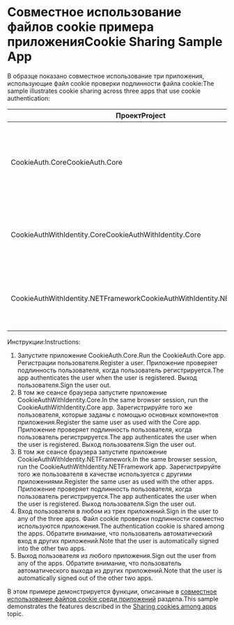 # <a name="cookie-sharing-sample-app"></a><span data-ttu-id="a9d4e-101">Совместное использование файлов cookie примера приложения</span><span class="sxs-lookup"><span data-stu-id="a9d4e-101">Cookie Sharing Sample App</span></span>

<span data-ttu-id="a9d4e-102">В образце показано совместное использование три приложения, использующие файл cookie проверки подлинности файла cookie:</span><span class="sxs-lookup"><span data-stu-id="a9d4e-102">The sample illustrates cookie sharing across three apps that use cookie authentication:</span></span>

| <span data-ttu-id="a9d4e-103">Проект</span><span class="sxs-lookup"><span data-stu-id="a9d4e-103">Project</span></span>                             | <span data-ttu-id="a9d4e-104">Описание:</span><span class="sxs-lookup"><span data-stu-id="a9d4e-104">Description</span></span> |
| ----------------------------------- | ----------- |
| <span data-ttu-id="a9d4e-105">CookieAuth.Core</span><span class="sxs-lookup"><span data-stu-id="a9d4e-105">CookieAuth.Core</span></span>                     | <span data-ttu-id="a9d4e-106">Приложения ASP.NET Core страниц Razor 2.0 без использования ASP.NET Core Identity</span><span class="sxs-lookup"><span data-stu-id="a9d4e-106">ASP.NET Core 2.0 Razor Pages app without using ASP.NET Core Identity</span></span> |
| <span data-ttu-id="a9d4e-107">CookieAuthWithIdentity.Core</span><span class="sxs-lookup"><span data-stu-id="a9d4e-107">CookieAuthWithIdentity.Core</span></span>         | <span data-ttu-id="a9d4e-108">Приложение MVC ASP.NET Core 2.0 с удостоверением ASP.NET Core</span><span class="sxs-lookup"><span data-stu-id="a9d4e-108">ASP.NET Core 2.0 MVC app with ASP.NET Core Identity</span></span> |
| <span data-ttu-id="a9d4e-109">CookieAuthWithIdentity.NETFramework</span><span class="sxs-lookup"><span data-stu-id="a9d4e-109">CookieAuthWithIdentity.NETFramework</span></span> | <span data-ttu-id="a9d4e-110">Приложение MVC ASP.NET Framework 4.6.1 с ASP.NET Identity</span><span class="sxs-lookup"><span data-stu-id="a9d4e-110">ASP.NET Framework 4.6.1 MVC app with ASP.NET Identity</span></span> |

<span data-ttu-id="a9d4e-111">Инструкции:</span><span class="sxs-lookup"><span data-stu-id="a9d4e-111">Instructions:</span></span>

1. <span data-ttu-id="a9d4e-112">Запустите приложение CookieAuth.Core.</span><span class="sxs-lookup"><span data-stu-id="a9d4e-112">Run the CookieAuth.Core app.</span></span> <span data-ttu-id="a9d4e-113">Регистрации пользователя.</span><span class="sxs-lookup"><span data-stu-id="a9d4e-113">Register a user.</span></span> <span data-ttu-id="a9d4e-114">Приложение проверяет подлинность пользователя, когда пользователь регистрируется.</span><span class="sxs-lookup"><span data-stu-id="a9d4e-114">The app authenticates the user when the user is registered.</span></span> <span data-ttu-id="a9d4e-115">Выход пользователя.</span><span class="sxs-lookup"><span data-stu-id="a9d4e-115">Sign the user out.</span></span>
1. <span data-ttu-id="a9d4e-116">В том же сеансе браузера запустите приложение CookieAuthWithIdentity.Core.</span><span class="sxs-lookup"><span data-stu-id="a9d4e-116">In the same browser session, run the CookieAuthWithIdentity.Core app.</span></span> <span data-ttu-id="a9d4e-117">Зарегистрируйте того же пользователя, которые заданы с помощью основных компонентов приложения.</span><span class="sxs-lookup"><span data-stu-id="a9d4e-117">Register the same user as used with the Core app.</span></span> <span data-ttu-id="a9d4e-118">Приложение проверяет подлинность пользователя, когда пользователь регистрируется.</span><span class="sxs-lookup"><span data-stu-id="a9d4e-118">The app authenticates the user when the user is registered.</span></span> <span data-ttu-id="a9d4e-119">Выход пользователя.</span><span class="sxs-lookup"><span data-stu-id="a9d4e-119">Sign the user out.</span></span>
1. <span data-ttu-id="a9d4e-120">В том же сеансе браузера запустите приложение CookieAuthWithIdentity.NETFramework.</span><span class="sxs-lookup"><span data-stu-id="a9d4e-120">In the same browser session, run the CookieAuthWithIdentity.NETFramework app.</span></span> <span data-ttu-id="a9d4e-121">Зарегистрируйте того же пользователя в качестве используется с другими приложениями.</span><span class="sxs-lookup"><span data-stu-id="a9d4e-121">Register the same user as used with the other apps.</span></span> <span data-ttu-id="a9d4e-122">Приложение проверяет подлинность пользователя, когда пользователь регистрируется.</span><span class="sxs-lookup"><span data-stu-id="a9d4e-122">The app authenticates the user when the user is registered.</span></span> <span data-ttu-id="a9d4e-123">Выход пользователя.</span><span class="sxs-lookup"><span data-stu-id="a9d4e-123">Sign the user out.</span></span>
1. <span data-ttu-id="a9d4e-124">Вход пользователя в любом из трех приложений.</span><span class="sxs-lookup"><span data-stu-id="a9d4e-124">Sign in the user to any of the three apps.</span></span> <span data-ttu-id="a9d4e-125">Файл cookie проверки подлинности совместно используются приложения.</span><span class="sxs-lookup"><span data-stu-id="a9d4e-125">The authentication cookie is shared among the apps.</span></span> <span data-ttu-id="a9d4e-126">Обратите внимание, что пользователь автоматический вход в других приложений.</span><span class="sxs-lookup"><span data-stu-id="a9d4e-126">Note that the user is automatically signed into the other two apps.</span></span>
1. <span data-ttu-id="a9d4e-127">Выход пользователя из любого приложения.</span><span class="sxs-lookup"><span data-stu-id="a9d4e-127">Sign out the user from any of the apps.</span></span> <span data-ttu-id="a9d4e-128">Обратите внимание, что пользователь автоматического выхода из других приложений.</span><span class="sxs-lookup"><span data-stu-id="a9d4e-128">Note that the user is automatically signed out of the other two apps.</span></span>

<span data-ttu-id="a9d4e-129">В этом примере демонстрируется функции, описанные в [совместное использование файлов cookie среди приложений](https://docs.microsoft.com/aspnet/core/security/cookie-sharing) раздела.</span><span class="sxs-lookup"><span data-stu-id="a9d4e-129">This sample demonstrates the features described in the [Sharing cookies among apps](https://docs.microsoft.com/aspnet/core/security/cookie-sharing) topic.</span></span>

